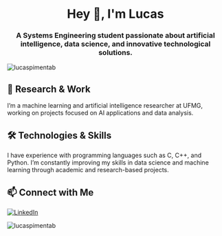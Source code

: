 <h1 align="center">Hey 👋, I'm Lucas</h1>
<h3 align="center">A Systems Engineering student passionate about artificial intelligence, data science, and innovative technological solutions.</h3>

<p align="left">
  <img src="https://komarev.com/ghpvc/?username=lucaspimentab&label=Profile%20views&color=0e75b6&style=flat" alt="lucaspimentab" />
</p>

## 🔬 Research & Work

I’m a machine learning and artificial intelligence researcher at UFMG, working on projects focused on AI applications and data analysis.

## 🛠️ Technologies & Skills

I have experience with programming languages such as C, C++, and Python. I’m constantly improving my skills in data science and machine learning through academic and research-based projects.

## 📫 Connect with Me

[![LinkedIn](https://img.shields.io/badge/LinkedIn-Lucas%20Pimenta-blue?style=flat-square&logo=linkedin)](https://www.linkedin.com/in/lucas-pim)

<p>
  <img align="left" src="https://github-readme-stats.vercel.app/api/top-langs?username=lucaspimentab&show_icons=true&locale=en&layout=compact" alt="lucaspimentab" />
</p>
